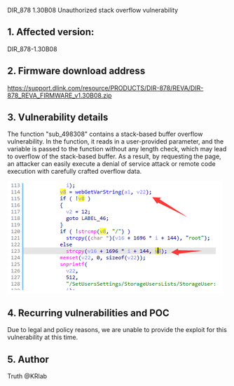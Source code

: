DIR_878 1.30B08 Unauthorized stack overflow vulnerability

## **1. Affected version:**

DIR_878-1.30B08

## **2. Firmware download address**

https://support.dlink.com/resource/PRODUCTS/DIR-878/REVA/DIR-878_REVA_FIRMWARE_v1.30B08.zip

## **3. Vulnerability details**

The function "sub_498308" contains a stack-based buffer overflow vulnerability. In the function, it reads in a user-provided parameter, and the variable is passed to the function without any length check, which may lead to overflow of the stack-based buffer. As a result, by requesting the page, an attacker can easily execute a denial of service attack or remote code execution with carefully crafted overflow data.

![image-20230228124438880](https://raw.githubusercontent.com/HolyTruth/MyPicBed/main/blogImg/202302281244918.png)

## **4. Recurring vulnerabilities and POC**

Due to legal and policy reasons, we are unable to provide the exploit for this vulnerability at this time.

## 5. Author

Truth @KRlab
